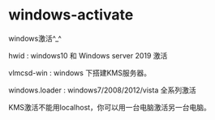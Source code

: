 # windows-activate

windows激活^_^
 
hwid : windows10 和 Windows server 2019 激活

vlmcsd-win : windows 下搭建KMS服务器。

windows.loader : windows7/2008/2012/vista 全系列激活

KMS激活不能用localhost，你可以用一台电脑激活另一台电脑。
